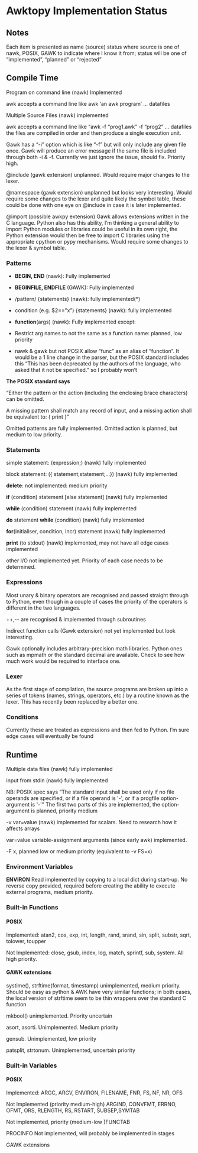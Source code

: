# Awktopy Implementation Status

## Notes

Each item is presented as name (source) status where source is one of nawk, POSIX, GAWK to indicate where I know it from; status will be one of “implemented”, “planned” or “rejected”

## Compile Time

Program on command line (nawk) Implemented

awk accepts a command line like awk ‘an awk program’ ... datafiles

Multiple Source Files (nawk) implemented

awk accepts a command line like “awk -f “prog1.awk” -f “prog2” ... datafiles
the files are compiled in order and then produce a single execution
unit.

Gawk has a “-i” option which is like “-f” but will only include any given file once. Gawk will produce an error message if the same file is included through both -i & -f. Currently we just ignore the issue, should fix. Priority high.

@include (gawk extension) unplanned. Would require major changes to the lexer.

@namespace (gawk extension) unplanned but looks very interesting. Would require some changes to the lexer and quite likely the symbol table,
these could be done with one eye on @include in case it is later implemented.

@import (possible awkpy extension) Gawk allows extensions written in the C language. Python also has this ability, I’m thinking a general ability to import Python modules or libraries could be useful in its own right, the Python extension would then be free to import C libraries using the appropriate cpython or pypy mechanisms. Would require some changes to
the lexer & symbol table.

### Patterns

- **BEGIN, END** (nawk): Fully implemented

- **BEGINFILE, ENDFILE** (GAWK): Fully implemented

- /pattern/ {statements} (nawk): fully implemented(\*)

- condition (e.g. $2==”x”) {statements} (nawk): fully implemented

- **function**(args) (nawk): Fully implemented except:

- Restrict arg names to not the same as a function name: planned, low priority

- nawk & gawk but not POSIX allow “func” as an alias of “function”. It would be a 1 line change in the parser, but the POSIX standard includes this “This has been deprecated by the authors of the language, who asked that it not be specified.” so I probably won’t

**The POSIX standard says**

“Either the pattern or the action (including the enclosing brace characters) can be omitted.

A missing pattern shall match any record of input, and a missing action shall be equivalent to: { print }”

Omitted patterns are fully implemented. Omitted action is planned, but medium to low priority.

### Statements

simple statement: (expression;) (nawk) fully implemented

block statement: ({ statement;statement;...}) (nawk) fully implemented

**delete**: not implemented: medium priority

**if** (condition) statement \[else statement\] (nawk) fully implemented

**while** (condition) statement (nawk) fully implemented

**do** statement **while** (condition) (nawk) fully implemented

**for**(initialiser, condition, incr) statement (nawk) fully implemented

**print** (to stdout) (nawk) implemented, may not have all edge cases
implemented

other I/O not implemented yet. Priority of each case needs to be determined.

### Expressions

Most unary & binary operators are recognised and passed straight through
to Python, even though in a couple of cases the priority of the operators is different in the two languages.

\++,-- are recognised & implemented through subroutines

Indirect function calls (Gawk extension) not yet implemented but look interesting.

Gawk optionally includes arbitrary-precision math libraries. Python ones such as mpmath or the standard decimal are available. Check to see how much work would be required to interface one.

### Lexer

As the first stage of compilation, the source programs are broken up into a series of tokens (names, strings, operators, etc.) by a routine known as the lexer. This has recently been replaced by a better one.

### Conditions

Currently these are treated as expressions and then fed to Python. I’m sure edge cases will eventually be found

## Runtime

Multiple data files (nawk) fully implemented

input from stdin (nawk) fully implemented

NB: POSIX spec says “The standard input shall be used only if no file operands are specified, or if a file operand is '-', or if a progfile
option-argument is '-'” The first two parts of this are implemented, the option-argument is planned, priority medium

\-v var=value (nawk) implemented for scalars. Need to research how it
affects arrays

var=value variable-assignment arguments (since early awk) implemented. 

\-F x, planned low or medium priority (equivalent to -v FS=x)

### Environment Variables

**ENVIRON** Read implemented by copying to a local dict during start-up. No reverse copy provided, required before creating the ability to execute external programs, medium priority.

### Built-in Functions

#### POSIX

Implemented: atan2, cos, exp, int, length, rand, srand, sin, split, substr, sqrt, tolower, toupper

Not Implemented: close, gsub, index, log, match, sprintf, sub, system.
All high priority.

#### GAWK extensions

systime(), strftime(format, timestamp) unimplemented, medium priority.
Should be easy as python & AWK have very similar functions; in both cases, the local version of strftime seem to be thin wrappers over the standard C function

mkbool() unimplemented. Priority uncertain

asort, asorti. Unimplemented. Medium priority

gensub. Unimplemented, low priority

patsplit, strtonum. Unimplemented, uncertain priority

### Built-in Variables

#### POSIX

Implemented: ARGC, ARGV, ENVIRON, FILENAME, FNR, FS, NF, NR, OFS 

Not Implemented (priority medium-high) ARGIND, CONVFMT, ERRNO, OFMT, ORS, RLENGTH, RS, RSTART, SUBSEP,SYMTAB

Not implemented, priority (medium-low )FUNCTAB

PROCINFO Not implemented, will probably be implemented in stages

GAWK extensions
